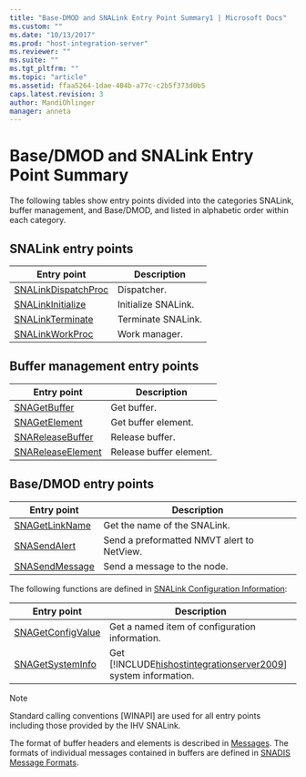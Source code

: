 ```yaml
---
title: "Base-DMOD and SNALink Entry Point Summary1 | Microsoft Docs"
ms.custom: ""
ms.date: "10/13/2017"
ms.prod: "host-integration-server"
ms.reviewer: ""
ms.suite: ""
ms.tgt_pltfrm: ""
ms.topic: "article"
ms.assetid: ffaa5264-1dae-404b-a77c-c2b5f373d0b5
caps.latest.revision: 3
author: MandiOhlinger
manager: anneta
---
```

# Base/DMOD and SNALink Entry Point Summary
The following tables show entry points divided into the categories SNALink, buffer management, and Base/DMOD, and listed in alphabetic order within each category.  
  
## SNALink entry points  
  
|Entry point|Description|  
|-----------------|-----------------|  
|[SNALinkDispatchProc](../Topic/SNALinkDispatchProc1.md)|Dispatcher.|  
|[SNALinkInitialize](../Topic/SNALinkInitialize1.md)|Initialize SNALink.|  
|[SNALinkTerminate](../Topic/SNALinkTerminate2.md)|Terminate SNALink.|  
|[SNALinkWorkProc](../Topic/SNALinkWorkProc2.md)|Work manager.|  
  
## Buffer management entry points  
  
|Entry point|Description|  
|-----------------|-----------------|  
|[SNAGetBuffer](../Topic/SNAGetBuffer2.md)|Get buffer.|  
|[SNAGetElement](../Topic/SNAGetElement2.md)|Get buffer element.|  
|[SNAReleaseBuffer](../Topic/SNAReleaseBuffer2.md)|Release buffer.|  
|[SNAReleaseElement](../Topic/SNAReleaseElement2.md)|Release buffer element.|  
  
## Base/DMOD entry points  
  
|Entry point|Description|  
|-----------------|-----------------|  
|[SNAGetLinkName](../Topic/SNAGetLinkName2.md)|Get the name of the SNALink.|  
|[SNASendAlert](../Topic/SNASendAlert2.md)|Send a preformatted NMVT alert to NetView.|  
|[SNASendMessage](../Topic/SNASendMessage2.md)|Send a message to the node.|  
  
 The following functions are defined in [SNALink Configuration Information](../core/snalink-configuration-information.md):  
  
|Entry point|Description|  
|-----------------|-----------------|  
|[SNAGetConfigValue](../Topic/SNAGetConfigValue1.md)|Get a named item of configuration information.|  
|[SNAGetSystemInfo](../Topic/SNAGetSystemInfo2.md)|Get [!INCLUDE[hishostintegrationserver2009](../core/includes/hishostintegrationserver2009-md.md)] system information.|  
  
> [!NOTE]
>  Standard calling conventions [WINAPI] are used for all entry points including those provided by the IHV SNALink.  
  
 The format of buffer headers and elements is described in [Messages](../core/messages-snadis.md). The formats of individual messages contained in buffers are defined in [SNADIS Message Formats](../Topic/SNADIS%20Message%20Formats1.md).